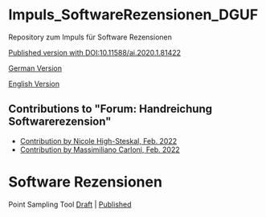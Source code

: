 # Impuls_SoftwareRezensionen_DGUF

Repository zum Impuls für Software Rezensionen

[Published version with DOI:10.11588/ai.2020.1.81422](https://doi.org/10.11588/ai.2020.1.81422)

[German Version](https://research-squirrel-engineers.github.io/Impuls_SoftwareRezensionen_DGUF/Draft.html)

[English Version](https://research-squirrel-engineers.github.io/Impuls_SoftwareRezensionen_DGUF/Draft_EN.html)

## Contributions to "Forum: Handreichung Softwarerezension"
* [Contribution by Nicole High-Steskal, Feb. 2022](https://journals.ub.uni-heidelberg.de/index.php/arch-inf/article/view/89200/83611)
* [Contribution by Massimiliano Carloni, Feb. 2022](https://journals.ub.uni-heidelberg.de/index.php/arch-inf/article/view/89199/83610)

# Software Rezensionen

Point Sampling Tool [Draft](https://research-squirrel-engineers.github.io/DGUF_PointSamplingTool/Review_Draft.html) | [Published](https://dguf.de/fileadmin/AI/archinf-ev_thiery-etal.pdf)
